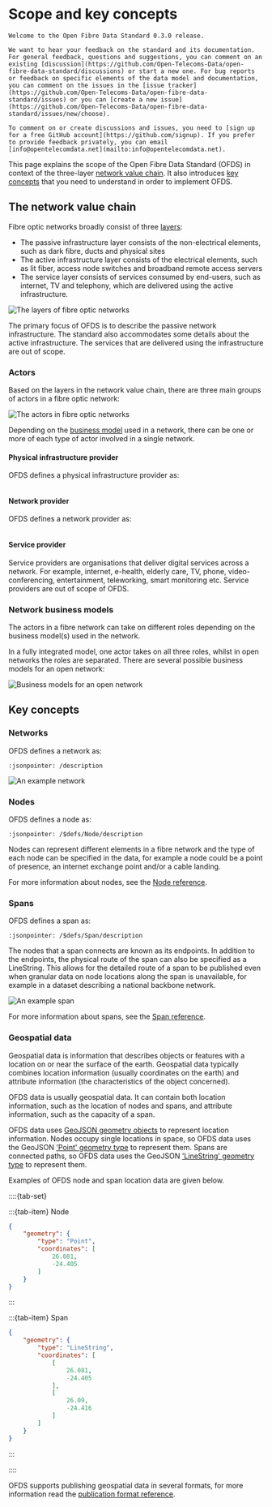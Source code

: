 # Scope and key concepts

```{admonition} 0.3.0 release
Welcome to the Open Fibre Data Standard 0.3.0 release.

We want to hear your feedback on the standard and its documentation. For general feedback, questions and suggestions, you can comment on an existing [discussion](https://github.com/Open-Telecoms-Data/open-fibre-data-standard/discussions) or start a new one. For bug reports or feedback on specific elements of the data model and documentation, you can comment on the issues in the [issue tracker](https://github.com/Open-Telecoms-Data/open-fibre-data-standard/issues) or you can [create a new issue](https://github.com/Open-Telecoms-Data/open-fibre-data-standard/issues/new/choose).

To comment on or create discussions and issues, you need to [sign up for a free GitHub account](https://github.com/signup). If you prefer to provide feedback privately, you can email [info@opentelecomdata.net](mailto:info@opentelecomdata.net).
```

This page explains the scope of the Open Fibre Data Standard (OFDS) in context of the three-layer [network value chain](#the-network-value-chain). It also introduces [key concepts](#key-concepts) that you need to understand in order to implement OFDS.

## The network value chain

Fibre optic networks broadly consist of three [layers](https://digital-strategy.ec.europa.eu/en/policies/broadband-network-layers-and-business-roles):

- The passive infrastructure layer consists of the non-electrical elements, such as dark fibre, ducts and physical sites
- The active infrastructure layer consists of the electrical elements, such as lit fiber, access node switches and broadband remote access servers
- The service layer consists of services consumed by end-users, such as internet, TV and telephony, which are delivered using the active infrastructure.

![The layers of fibre optic networks](../../_assets/networkValueChain.svg)

The primary focus of OFDS is to describe the passive network infrastructure. The standard also accommodates some details about the active infrastructure. The services that are delivered using the infrastructure are out of scope.

### Actors

Based on the layers in the network value chain, there are three main groups of actors in a fibre optic network:

![The actors in fibre optic networks](../../_assets/actors.svg)

Depending on the [business model](#network-business-models) used in a network, there can be one or more of each type of actor involved in a single network.

#### Physical infrastructure provider

OFDS defines a physical infrastructure provider as:

```{code-description} ../../codelists/open/organisationRole.csv physicalInfrastructureProvider
```

#### Network provider

OFDS defines a network provider as:

```{code-description} ../../codelists/open/organisationRole.csv networkProvider
```

#### Service provider

Service providers are organisations that deliver digital services across a network. For example, internet, e-health, elderly care, TV, phone, video-conferencing, entertainment, teleworking, smart monitoring etc. Service providers are out of scope of OFDS.

### Network business models

The actors in a fibre network can take on different roles depending on the business model(s) used in the network.

In a fully integrated model, one actor takes on all three roles, whilst in open networks the roles are separated. There are several possible business models for an open network:

![Business models for an open network](../../_assets/networkBusinessModels.svg)

## Key concepts

### Networks

OFDS defines a network as:

```{jsoninclude-quote} ../../schema/network-schema.json
:jsonpointer: /description
```

![An example network](../../_assets/networkExample.svg)

### Nodes

OFDS defines a node as:

```{jsoninclude-quote} ../../schema/network-schema.json
:jsonpointer: /$defs/Node/description
```

Nodes can represent different elements in a fibre network and the type of each node can be specified in the data, for example a node could be a point of presence, an internet exchange point and/or a cable landing.

For more information about nodes, see the [Node reference](../reference/schema.md#node).

### Spans

OFDS defines a span as:

```{jsoninclude-quote} ../../schema/network-schema.json
:jsonpointer: /$defs/Span/description
```

The nodes that a span connects are known as its endpoints. In addition to the endpoints, the physical route of the span can also be specified as a LineString. This allows for the detailed route of a span to be published even when granular data on node locations along the span is unavailable, for example in a dataset describing a national backbone network.

![An example span](../../_assets/spanExample.svg)

For more information about spans, see the [Span reference](../reference/schema.md#span).

### Geospatial data

Geospatial data is information that describes objects or features with a location on or near the surface of the earth. Geospatial data typically combines location information (usually coordinates on the earth) and attribute information (the characteristics of the object concerned).

OFDS data is usually geospatial data. It can contain both location information, such as the location of nodes and spans, and attribute information, such as the capacity of a span.

OFDS data uses [GeoJSON geometry objects](https://www.rfc-editor.org/rfc/rfc7946#section-3.1) to represent location information. Nodes occupy single locations in space, so OFDS data uses the GeoJSON ['Point' geometry type](https://www.rfc-editor.org/rfc/rfc7946#section-3.1.2) to represent them. Spans are connected paths, so OFDS data uses the GeoJSON ['LineString' geometry type](https://www.rfc-editor.org/rfc/rfc7946#section-3.1.4) to represent them.

Examples of OFDS node and span location data are given below.

::::{tab-set}

:::{tab-item} Node

```json
{
    "geometry": {
        "type": "Point",
        "coordinates": [
            26.081,
            -24.405
        ]
    }
}
```

:::

:::{tab-item} Span

```json
{
    "geometry": {
        "type": "LineString",
        "coordinates": [
            [
                26.081,
                -24.405
            ],
            [
                26.09,
                -24.416
            ]
        ]
    }
}
```

:::

::::

OFDS supports publishing geospatial data in several formats, for more information read the [publication format reference](../reference/index.md).
